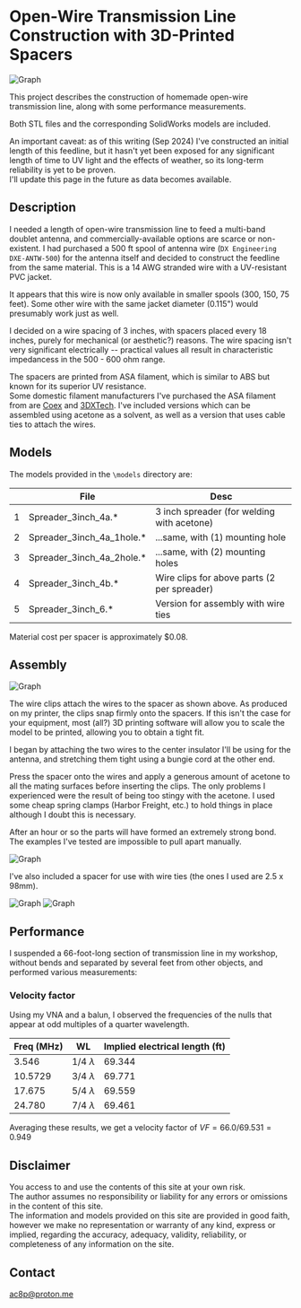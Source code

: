 # Open-Wire Transmission Line Construction with 3D-Printed Spacers

![Graph](img/Assembly.png)


This project describes the construction of homemade open-wire transmission line, along with some performance measurements.

Both STL files and the corresponding SolidWorks models are included.

An important caveat:  as of this writing (Sep 2024) I've constructed an initial length of this feedline,
but it hasn't yet been exposed for any significant length of time to UV light and the effects of weather, 
so its long-term reliability is yet to be proven.  
I'll update this page in the future as data becomes available.


## Description

I needed a length of open-wire transmission line to feed a multi-band doublet antenna, and commercially-available options are scarce or non-existent.
I had purchased a 500 ft spool of antenna wire (`DX Engineering DXE-ANTW-500`) for the antenna itself and decided to construct the feedline from the same material.
This is a 14 AWG stranded wire with a UV-resistant PVC jacket.

It appears that this wire is now only available in smaller spools (300, 150, 75 feet).
Some other wire with the same jacket diameter (0.115") would presumably work just as well.

I decided on a wire spacing of 3 inches, with spacers placed every 18 inches, purely for mechanical (or aesthetic?) reasons.
The wire spacing isn't very significant electrically -- practical values all result in characteristic impedancess in the 500 - 600 ohm range.

The spacers are printed from ASA filament, which is similar to ABS but known for its superior UV resistance.  
Some domestic filament manufacturers I've purchased the ASA filament from are [Coex](https://coex3d.com/) and [3DXTech](https://www.3dxtech.com/).
I've included versions which can be assembled using acetone as a solvent,  as well as a version that uses cable ties to attach the wires.


## Models

The models provided in the `\models` directory are:


| | File | Desc |
| :---: | --- | --- |
| 1 | Spreader_3inch_4a.* | 3 inch spreader (for welding with acetone) |
| 2 | Spreader_3inch_4a_1hole.* | ...same, with (1) mounting hole |
| 3 | Spreader_3inch_4a_2hole.* | ...same, with (2) mounting holes |
| 4 | Spreader_3inch_4b.* | Wire clips for above parts (2 per spreader) |
| 5 | Spreader_3inch_6.* | Version for assembly with wire ties |



Material cost per spacer is approximately $0.08.


## Assembly

![Graph](img/Exploded.png)

The wire clips attach the wires to the spacer as shown above.  As produced on my printer, the clips snap firmly onto the spacers.
If this isn't the case for your equipment, most (all?) 3D printing software will allow you to scale the model to be printed, allowing you
to obtain a tight fit.

I began by attaching the two wires to the center insulator I'll be using for the antenna, and stretching them tight using a bungie cord at the other end.

Press the spacer onto the wires and apply a generous amount of acetone to all the mating surfaces before inserting the clips.
The only problems I experienced were the result of being too stingy with the acetone.
I used some cheap spring clamps (Harbor Freight, etc.) to hold things in place although I doubt this is necessary.

After an hour or so the parts will have formed an extremely strong bond. The examples I've tested are impossible to pull apart manually.


![Graph](img/Assemble.png)


I've also included a spacer for use with wire ties (the ones I used are 2.5 x 98mm).

![Graph](img/Wire_tie.png)
![Graph](img/Wire_tie_examples.png)



## Performance

I suspended a 66-foot-long section of transmission line in my workshop, without bends and separated by several feet from other objects, 
and performed various measurements:

### Velocity factor
Using my VNA and a balun, I observed the frequencies of the nulls that appear at odd multiples of a quarter wavelength.

| Freq (MHz) | WL | Implied electrical length (ft) |
| --- | --- | --- |
| 3.546 | 1/4 $\lambda$ | 69.344 |
| 10.5729 | 3/4 $\lambda$ | 69.771 |
| 17.675 | 5/4 $\lambda$ | 69.559 |
| 24.780 | 7/4 $\lambda$ | 69.461 |

Averaging these results, we get a velocity factor of $VF = 66.0 / 69.531 = 0.949$



## Disclaimer
You access to and use the contents of this site at your own risk.\
The author assumes no responsibility or liability for any errors or omissions in the content of this site.\
The information and models provided on this site are provided in good faith, however we make no representation  or warranty of any kind,
express or implied, regarding the accuracy, adequacy,  validity, reliability, or completeness of any information on the site.


## Contact
ac8p@proton.me


